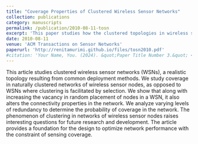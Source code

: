 ```yaml
---
title: "Coverage Properties of Clustered Wireless Sensor Networks"
collection: publications
category: manuscripts
permalink: /publication/2010-08-11-tosn
excerpt: 'This paper studies how the clustered topologies in wireless sensor networks affect their connectivity and network performance.'
date: 2010-08-11
venue: 'ACM Transactions on Sensor Networks'
paperurl: 'http://renitamurimi.github.io/files/tosn2010.pdf'
#citation: 'Your Name, You. (2024). &quot;Paper Title Number 3.&quot; <i>GitHub Journal of Bugs</i>. 1(3).'
---
```


This article studies clustered wireless sensor networks (WSNs), a realistic topology resulting from
common deployment methods. We study coverage in naturally clustered networks of wireless sensor
nodes, as opposed to WSNs where clustering is facilitated by selection. We show that along with
increasing the vacancy in random placement of nodes in a WSN, it also alters the connectivity
properties in the network. We analyze varying levels of redundancy to determine the probability of
coverage in the network. The phenomenon of clustering in networks of wireless sensor nodes raises
interesting questions for future research and development. The article provides a foundation for
the design to optimize network performance with the constraint of sensing coverage.
